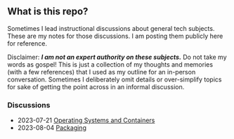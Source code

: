 ## What is this repo?

Sometimes I lead instructional discussions about general tech subjects. These are my notes for those discussions. I am posting them publicly here for reference.

Disclaimer: _**I am not an expert authority on these subjects.**_ Do not take my words as gospel! This is just a collection of my thoughts and memories (with a few references) that I used as my outline for an in-person conversation. Sometimes I deliberately omit details or over-simplify topics for sake of getting the point across in an informal discussion.

### Discussions

* 2023-07-21 [Operating Systems and Containers](01-Operating-Systems-and-Containers.md)
* 2023-08-04 [Packaging](02-Packaging.md)
